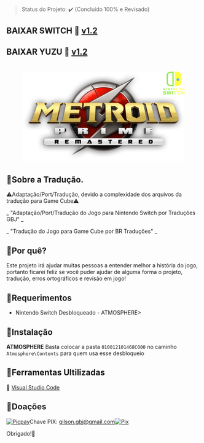 > Status do Projeto: :heavy_check_mark: (Concluído 100% e Revisado) 
## BAIXAR SWITCH :link: [v1.2](https://github.com/JUNIORGBJ/Metroid_Prime_Remastered_PT-BR/releases/download/v1.2/Metroid_Prime_Remastered_NINTENDO.SWITCH.v1.2.zip)
## BAIXAR YUZU :link: [v1.2](https://github.com/JUNIORGBJ/Metroid_Prime_Remastered_PT-BR/releases/download/v1.2/Metroid_Prime_Remastered_Yuzu.v1.2.zip)

<h1 align="center"><figure>
  <img src="Metroid_Prime_Remastered.png">
</figure></h1>

## :small_blue_diamond:Sobre a Tradução.

⚠Adaptação/Port/Tradução, devido a complexidade dos arquivos da tradução para Game Cube⚠

_ "Adaptação/Port/Tradução do Jogo para Nintendo Switch por Traduções GBJ" _

_ "Tradução do Jogo para Game Cube por BR Traduções" _


## :small_blue_diamond:Por quê?

Este projeto irá ajudar muitas pessoas a entender melhor a história do jogo, portanto ficarei feliz se você puder ajudar de alguma forma o projeto, tradução, erros ortográficos e revisão em jogo!

## :small_blue_diamond:Requerimentos

- Nintendo Switch Desbloqueado - ATMOSPHERE>

## :small_blue_diamond:Instalação

**ATMOSPHERE** Basta colocar a pasta ```010012101468C000``` no caminho ```Atmosphere\Contents``` para quem usa esse desbloqueio

## :small_blue_diamond:Ferramentas Ultilizadas

:link: [Visual Studio Code](https://code.visualstudio.com)

## :small_blue_diamond:Doações

[![Picpay](https://i.ibb.co/cYcsCnZ/hhhh.png)](https://picpay.me/gilsongbj)Chave PIX: gilson.gbj@gmail.com[![Pix](https://i.ibb.co/1r1ghj3/Pix.png)](https://github.com/JUNIORGBJ/Fatal_Frame_Maiden_of_Black_Water_PT-BR)

Obrigado!:wave:
